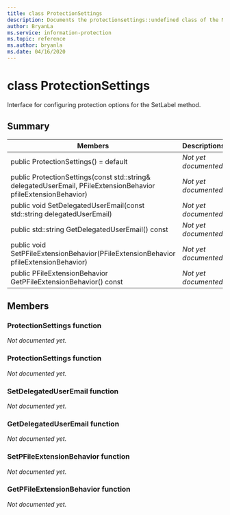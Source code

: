 ```yaml
---
title: class ProtectionSettings 
description: Documents the protectionsettings::undefined class of the Microsoft Information Protection (MIP) SDK.
author: BryanLa
ms.service: information-protection
ms.topic: reference
ms.author: bryanla
ms.date: 04/16/2020
---
```


# class ProtectionSettings 
Interface for configuring protection options for the SetLabel method.
  
## Summary
 Members                        | Descriptions                                
--------------------------------|---------------------------------------------
public ProtectionSettings() = default  | _Not yet documented._
public ProtectionSettings(const std::string& delegatedUserEmail, PFileExtensionBehavior pfileExtensionBehavior)  | _Not yet documented._
public void SetDelegatedUserEmail(const std::string delegatedUserEmail)  | _Not yet documented._
public std::string GetDelegatedUserEmail() const  | _Not yet documented._
public void SetPFileExtensionBehavior(PFileExtensionBehavior pfileExtensionBehavior)  | _Not yet documented._
public PFileExtensionBehavior GetPFileExtensionBehavior() const  | _Not yet documented._
  
## Members
  
### ProtectionSettings function
_Not documented yet._

  
### ProtectionSettings function
_Not documented yet._

  
### SetDelegatedUserEmail function
_Not documented yet._

  
### GetDelegatedUserEmail function
_Not documented yet._

  
### SetPFileExtensionBehavior function
_Not documented yet._

  
### GetPFileExtensionBehavior function
_Not documented yet._
